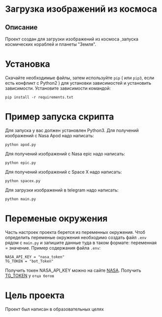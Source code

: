 # Загрузка изображений из космоса
## Описание
Проект создан для загрузки изображений из космоса ,запуска космических кораблей и планеты "Земля".
# Установка
Скачайте необходимые файлы, затем используйте `pip` ( или `pip3`, если есть конфликт с Python2 ) для установки зависимостей и установить зависимости. Установите зависимости командой:
```
pip install -r requirements.txt
```
# Пример запуска скрипта
Для запуска у вас должен установлен Python3.
Для получений изображений с Nasa Apod надо написать:
```
python apod.py
```
Для получений изображений с Nasa epic надо написать:
```
python epic.py
```
Для получений изображений с Space X надо написать:
```
python spacex.py
```
Для загрузки изображений в  telegram надо написать:
```
python main.py
```
# Переменые окружения
 Часть настроек проекта берется из переменных окружения. Чтоб определить переменые окружения необходимо создать файл `.env` рядом с `main.py` и запишите данные туда в таком формате: переменная = значение.
 Пример содержания файла `.env`:
 ```
 NASA_API_KEY = "nasa_token"
 TG_TOKEN = "bot_Token"
 ```
 Получить токен NASA_API_KEY можно на сайте [NASA](https://www.nasa.gov/). Получить [TG_TOKEN](https://t.me/BotFather) у `отца ботов`
 # Цель проекта
 Проект был написан в образовательных целях